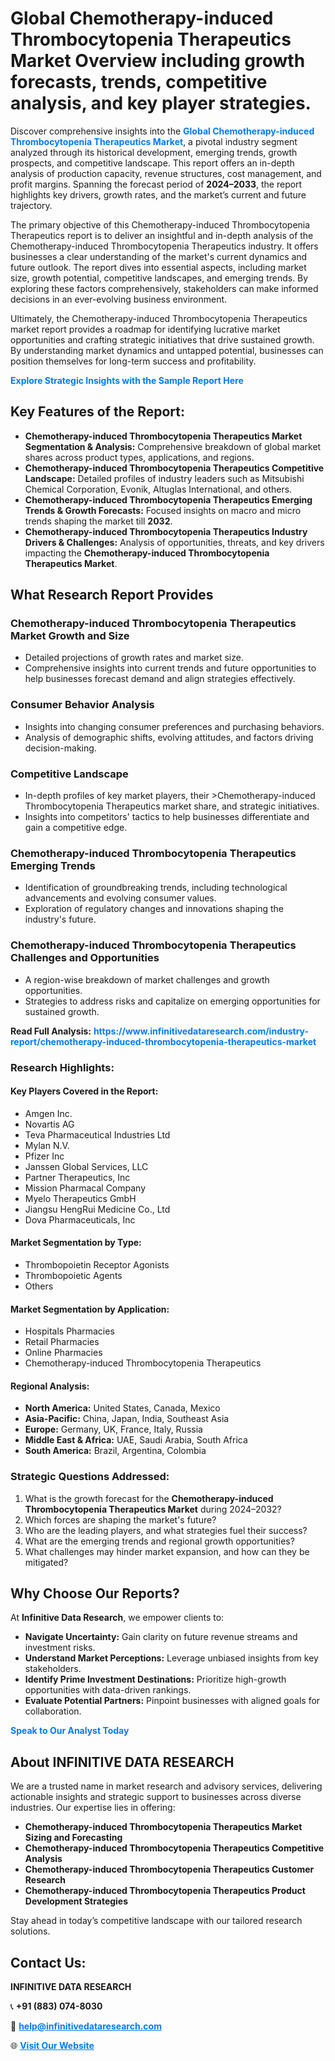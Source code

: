 <h1>Global Chemotherapy-induced Thrombocytopenia Therapeutics Market Overview including growth forecasts, trends, competitive analysis, and key player strategies.</h1>
<p>
Discover comprehensive insights into the 
<a href="https://www.infinitivedataresearch.com/industry-report/chemotherapy-induced-thrombocytopenia-therapeutics-market" rel="dofollow" style="color: #007BFF; text-decoration: none;"><strong>Global Chemotherapy-induced Thrombocytopenia Therapeutics Market</strong></a>, a pivotal industry segment analyzed through its historical development, emerging trends, growth prospects, and competitive landscape. This report offers an in-depth analysis of production capacity, revenue structures, cost management, and profit margins. Spanning the forecast period of <strong>2024–2033</strong>, the report highlights key drivers, growth rates, and the market’s current and future trajectory.
</p>
<p>
The primary objective of this Chemotherapy-induced Thrombocytopenia Therapeutics report is to deliver an insightful and in-depth analysis of the Chemotherapy-induced Thrombocytopenia Therapeutics industry. It offers businesses a clear understanding of the market's current dynamics and future outlook. The report dives into essential aspects, including market size, growth potential, competitive landscapes, and emerging trends. By exploring these factors comprehensively, stakeholders can make informed decisions in an ever-evolving business environment.
</p>
<p>
Ultimately, the Chemotherapy-induced Thrombocytopenia Therapeutics market report provides a roadmap for identifying lucrative market opportunities and crafting strategic initiatives that drive sustained growth. By understanding market dynamics and untapped potential, businesses can position themselves for long-term success and profitability.
</p>
<p>
<a href="https://www.infinitivedataresearch.com/request-sample/reportId=110128" style="color: #007BFF; text-decoration: none;"><strong>Explore Strategic Insights with the Sample Report Here</strong></a>
</p>

<h2>Key Features of the Report:</h2>
<ul>
<li><strong>Chemotherapy-induced Thrombocytopenia Therapeutics Market Segmentation & Analysis:</strong> Comprehensive breakdown of global market shares across product types, applications, and regions.</li>
<li><strong>Chemotherapy-induced Thrombocytopenia Therapeutics Competitive Landscape:</strong> Detailed profiles of industry leaders such as Mitsubishi Chemical Corporation, Evonik, Altuglas International, and others.</li>
<li><strong>Chemotherapy-induced Thrombocytopenia Therapeutics Emerging Trends & Growth Forecasts:</strong> Focused insights on macro and micro trends shaping the market till <strong>2032</strong>.</li>
<li><strong>Chemotherapy-induced Thrombocytopenia Therapeutics Industry Drivers & Challenges:</strong> Analysis of opportunities, threats, and key drivers impacting the <strong>Chemotherapy-induced Thrombocytopenia Therapeutics Market</strong>.</li>
</ul>

<h2>What Research Report Provides</h2>
<h3>Chemotherapy-induced Thrombocytopenia Therapeutics Market Growth and Size</h3>
<ul>
<li>Detailed projections of growth rates and market size.</li>
<li>Comprehensive insights into current trends and future opportunities to help businesses forecast demand and align strategies effectively.</li>
</ul>

<h3>Consumer Behavior Analysis</h3>
<ul>
<li>Insights into changing consumer preferences and purchasing behaviors.</li>
<li>Analysis of demographic shifts, evolving attitudes, and factors driving decision-making.</li>
</ul>

<h3>Competitive Landscape</h3>
<ul>
<li>In-depth profiles of key market players, their >Chemotherapy-induced Thrombocytopenia Therapeutics market share, and strategic initiatives.</li>
<li>Insights into competitors' tactics to help businesses differentiate and gain a competitive edge.</li>
</ul>

<h3>Chemotherapy-induced Thrombocytopenia Therapeutics Emerging Trends</h3>
<ul>
<li>Identification of groundbreaking trends, including technological advancements and evolving consumer values.</li>
<li>Exploration of regulatory changes and innovations shaping the industry's future.</li>
</ul>

<h3>Chemotherapy-induced Thrombocytopenia Therapeutics Challenges and Opportunities</h3>
<ul>
<li>A region-wise breakdown of market challenges and growth opportunities.</li>
<li>Strategies to address risks and capitalize on emerging opportunities for sustained growth.</li>
</ul>
<p><strong>Read Full Analysis:</strong> <a href="https://www.infinitivedataresearch.com/industry-report/chemotherapy-induced-thrombocytopenia-therapeutics-market" rel="dofollow" style="color: #007BFF; text-decoration: none;"><strong>https://www.infinitivedataresearch.com/industry-report/chemotherapy-induced-thrombocytopenia-therapeutics-market</strong></a></p>
<h3>Research Highlights:</h3>
<h4>Key Players Covered in the Report:</h4>
<ul><li>Amgen Inc.</li><li>Novartis AG</li><li>Teva Pharmaceutical Industries Ltd</li><li>Mylan N.V.</li><li>Pfizer Inc</li><li>Janssen Global Services, LLC</li><li>Partner Therapeutics, Inc</li><li>Mission Pharmacal Company</li><li>Myelo Therapeutics GmbH</li><li>Jiangsu HengRui Medicine Co., Ltd</li><li>Dova Pharmaceuticals, Inc</li></ul>
<h4>Market Segmentation by Type:</h4>
<ul><li>Thrombopoietin Receptor Agonists</li><li>Thrombopoietic Agents</li><li>Others</li></ul>
<h4>Market Segmentation by Application:</h4>
<ul><li>Hospitals Pharmacies</li><li>Retail Pharmacies</li><li>Online Pharmacies</li><li>Chemotherapy-induced Thrombocytopenia Therapeutics</li></ul>

<h4>Regional Analysis:</h4>
<ul>
<li><strong>North America:</strong> United States, Canada, Mexico</li>
<li><strong>Asia-Pacific:</strong> China, Japan, India, Southeast Asia</li>
<li><strong>Europe:</strong> Germany, UK, France, Italy, Russia</li>
<li><strong>Middle East & Africa:</strong> UAE, Saudi Arabia, South Africa</li>
<li><strong>South America:</strong> Brazil, Argentina, Colombia</li>
</ul>

<h3>Strategic Questions Addressed:</h3>
<ol>
<li>What is the growth forecast for the <strong>Chemotherapy-induced Thrombocytopenia Therapeutics Market</strong> during 2024–2032?</li>
<li>Which forces are shaping the market's future?</li>
<li>Who are the leading players, and what strategies fuel their success?</li>
<li>What are the emerging trends and regional growth opportunities?</li>
<li>What challenges may hinder market expansion, and how can they be mitigated?</li>
</ol>

<h2>Why Choose Our Reports?</h2>
<p>At <strong>Infinitive Data Research</strong>, we empower clients to:</p>
<ul>
<li><strong>Navigate Uncertainty:</strong> Gain clarity on future revenue streams and investment risks.</li>
<li><strong>Understand Market Perceptions:</strong> Leverage unbiased insights from key stakeholders.</li>
<li><strong>Identify Prime Investment Destinations:</strong> Prioritize high-growth opportunities with data-driven rankings.</li>
<li><strong>Evaluate Potential Partners:</strong> Pinpoint businesses with aligned goals for collaboration.</li>
</ul>
<p><a href="https://www.infinitivedataresearch.com/industry-report/chemotherapy-induced-thrombocytopenia-therapeutics-market" rel="dofollow" style="color: #007BFF; text-decoration: none;"><strong>Speak to Our Analyst Today</strong></a></p>

<h2>About INFINITIVE DATA RESEARCH</h2>
<p>We are a trusted name in market research and advisory services, delivering actionable insights and strategic support to businesses across diverse industries. Our expertise lies in offering:</p>
<ul>
<li><strong>Chemotherapy-induced Thrombocytopenia Therapeutics Market Sizing and Forecasting</strong></li>
<li><strong>Chemotherapy-induced Thrombocytopenia Therapeutics Competitive Analysis</strong></li>
<li><strong>Chemotherapy-induced Thrombocytopenia Therapeutics Customer Research</strong></li>
<li><strong>Chemotherapy-induced Thrombocytopenia Therapeutics Product Development Strategies</strong></li>
</ul>
<p>Stay ahead in today’s competitive landscape with our tailored research solutions.</p>

<h2>Contact Us:</h2>
<p><strong>INFINITIVE DATA RESEARCH</strong></p>
<p>📞 <strong>+91 (883) 074-8030</strong></p>
<p>📧 <strong><a href="mailto:help@infinitivedataresearch.com" style="color: #007BFF;">help@infinitivedataresearch.com</a></strong></p>
<p>🌐 <strong><a href="https://www.infinitivedataresearch.com" rel="dofollow" style="color: #007BFF;">Visit Our Website</a></strong></p>